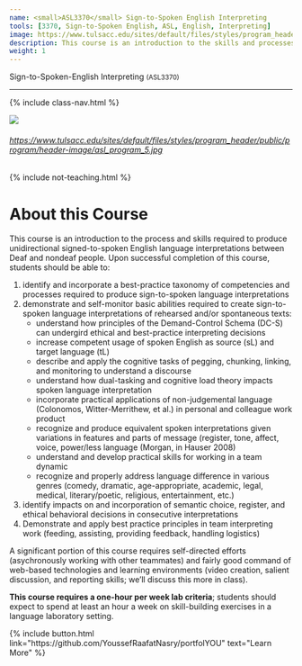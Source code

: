 ```yaml
---
name: <small>ASL3370</small> Sign-to-Spoken English Interpreting
tools: [3370, Sign-to-Spoken English, ASL, English, Interpreting]
image: https://www.tulsacc.edu/sites/default/files/styles/program_header/public/program/header-image/asl_program_5.jpg
description: This course is an introduction to the skills and processes required to produce conceptually accurate and linguistically appropriate spoken-language interpretations of ASL texts.
weight: 1
---
```


Sign-to-Spoken-English Interpreting <small>(ASL3370)</small>

***

{% include class-nav.html %}

![](https://www.tulsacc.edu/sites/default/files/styles/program_header/public/program/header-image/asl_program_5.jpg)

###### https://www.tulsacc.edu/sites/default/files/styles/program_header/public/program/header-image/asl_program_5.jpg

{% include not-teaching.html %}

# About this Course

<p class="lead">This course is an introduction to the process and skills required to produce unidirectional signed-to-spoken English language interpretations between Deaf and nondeaf people. Upon successful completion of this course, students should be able to:</p>

1. identify and incorporate a best-practice taxonomy of competencies and processes required to produce sign-to-spoken language interpretations
2. demonstrate and self-monitor basic abilities required to create sign-to-spoken language interpretations of rehearsed and/or spontaneous texts:
	* understand how principles of the Demand-Control Schema (DC-S) can undergird ethical and best-practice interpreting decisions
	* increase competent usage of spoken English as source (sL) and target language (tL)
	* describe and apply the cognitive tasks of pegging, chunking, linking, and monitoring to understand a discourse
	* understand how dual-tasking and cognitive load theory impacts spoken language interpretation
	* incorporate practical applications of non-judgemental language (Colonomos, Witter-Merrithew, et al.) in personal and colleague work product
	* recognize and produce equivalent spoken interpretations given variations in features and parts of message (register, tone, affect, voice, power/less language (Morgan, in Hauser 2008)
	* understand and develop practical skills for working in a team dynamic
	* recognize and properly address language difference in various genres (comedy, dramatic, age-appropriate, academic, legal, medical, literary/poetic, religious, entertainment, etc.)
3. identify impacts on and incorporation of semantic choice, register, and ethical behavioral decisions in consecutive interpretations
4. Demonstrate and apply best practice principles in team interpreting work (feeding, assisting, providing feedback, handling logistics)

A significant portion of this course requires self-directed efforts (asychronously working with other teammates) and fairly good command of web-based technologies and learning environments (video creation, salient discussion, and reporting skills; we’ll discuss this more in class).

**This course requires a one-hour per week lab criteria**; students should expect to spend at least an hour a week on skill-building exercises in a language laboratory setting.

<p class="text-center">
{% include button.html link="https://github.com/YoussefRaafatNasry/portfolYOU" text="Learn More" %}
</p>